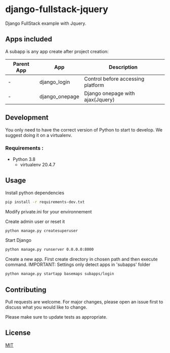 # django-fullstack-jquery
Django FullStack example with Jquery. 

## Apps included
A subapp is any app create after project creation:

| Parent App | App | Description |
| --- | --- | --- |
| - | django_login | Control before accessing platform |
| - | django_onepage | Django onepage with ajax(Jquery) |



## Development
You only need to have the correct version of Python to start to develop.
We suggest doing it on a virtualenv.
### Requirements :
- Python 3.8
    - virtualenv 20.4.7

## Usage
Install python dependencies
```bash
pip install -r requirements-dev.txt
```
Modify private.ini for your environnement

Create admin user or reset it
```bash
python manage.py createsuperuser
```

Start Django
```bash
python manage.py runserver 0.0.0.0:8000
```

Create a new app.
First create directory in chosen path and then execute command.
IMPORTANT: Settings only detect apps in 'subapps' folder
```bash
python manage.py startapp basemaps subapps/login
```


## Contributing
Pull requests are welcome. For major changes, please open an issue first to discuss what you would like to change.

Please make sure to update tests as appropriate.

## License
[MIT](https://raw.githubusercontent.com/CryptoCereals/django-fullstack-jquery/main/LICENSE)